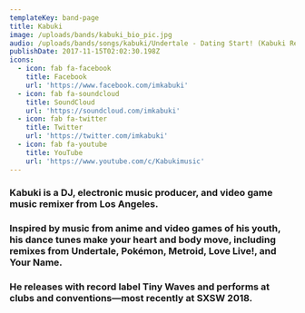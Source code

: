 ```yaml
---
templateKey: band-page
title: Kabuki
image: /uploads/bands/kabuki_bio_pic.jpg
audio: /uploads/bands/songs/kabuki/Undertale - Dating Start! (Kabuki Remix).mp3
publishDate: 2017-11-15T02:02:30.198Z
icons:
  - icon: fab fa-facebook
    title: Facebook
    url: 'https://www.facebook.com/imkabuki'
  - icon: fab fa-soundcloud
    title: SoundCloud
    url: 'https://soundcloud.com/imkabuki'
  - icon: fab fa-twitter
    title: Twitter
    url: 'https://twitter.com/imkabuki'
  - icon: fab fa-youtube
    title: YouTube
    url: 'https://www.youtube.com/c/Kabukimusic'
---
```

### Kabuki is a DJ, electronic music producer, and video game music remixer from Los Angeles.

### Inspired by music from anime and video games of his youth, his dance tunes make your heart and body move, including remixes from Undertale, Pokémon, Metroid, Love Live!, and Your Name.

### He releases with record label Tiny Waves and performs at clubs and conventions—most recently at SXSW 2018.
